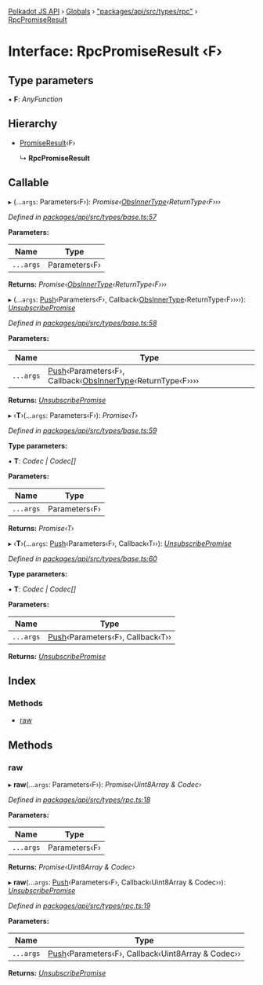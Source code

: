 [Polkadot JS API](../README.md) › [Globals](../globals.md) › ["packages/api/src/types/rpc"](../modules/_packages_api_src_types_rpc_.md) › [RpcPromiseResult](_packages_api_src_types_rpc_.rpcpromiseresult.md)

# Interface: RpcPromiseResult ‹**F**›

## Type parameters

▪ **F**: *AnyFunction*

## Hierarchy

* [PromiseResult](_packages_api_src_types_base_.promiseresult.md)‹F›

  ↳ **RpcPromiseResult**

## Callable

▸ (...`args`: Parameters‹F›): *Promise‹[ObsInnerType](../modules/_packages_api_src_types_base_.md#obsinnertype)‹ReturnType‹F›››*

*Defined in [packages/api/src/types/base.ts:57](https://github.com/polkadot-js/api/blob/b59b60ae1f/packages/api/src/types/base.ts#L57)*

**Parameters:**

Name | Type |
------ | ------ |
`...args` | Parameters‹F› |

**Returns:** *Promise‹[ObsInnerType](../modules/_packages_api_src_types_base_.md#obsinnertype)‹ReturnType‹F›››*

▸ (...`args`: [Push](../modules/_packages_api_src_types_base_.md#push)‹Parameters‹F›, Callback‹[ObsInnerType](../modules/_packages_api_src_types_base_.md#obsinnertype)‹ReturnType‹F››››): *[UnsubscribePromise](../modules/_packages_api_src_types_base_.md#unsubscribepromise)*

*Defined in [packages/api/src/types/base.ts:58](https://github.com/polkadot-js/api/blob/b59b60ae1f/packages/api/src/types/base.ts#L58)*

**Parameters:**

Name | Type |
------ | ------ |
`...args` | [Push](../modules/_packages_api_src_types_base_.md#push)‹Parameters‹F›, Callback‹[ObsInnerType](../modules/_packages_api_src_types_base_.md#obsinnertype)‹ReturnType‹F›››› |

**Returns:** *[UnsubscribePromise](../modules/_packages_api_src_types_base_.md#unsubscribepromise)*

▸ ‹**T**›(...`args`: Parameters‹F›): *Promise‹T›*

*Defined in [packages/api/src/types/base.ts:59](https://github.com/polkadot-js/api/blob/b59b60ae1f/packages/api/src/types/base.ts#L59)*

**Type parameters:**

▪ **T**: *Codec | Codec[]*

**Parameters:**

Name | Type |
------ | ------ |
`...args` | Parameters‹F› |

**Returns:** *Promise‹T›*

▸ ‹**T**›(...`args`: [Push](../modules/_packages_api_src_types_base_.md#push)‹Parameters‹F›, Callback‹T››): *[UnsubscribePromise](../modules/_packages_api_src_types_base_.md#unsubscribepromise)*

*Defined in [packages/api/src/types/base.ts:60](https://github.com/polkadot-js/api/blob/b59b60ae1f/packages/api/src/types/base.ts#L60)*

**Type parameters:**

▪ **T**: *Codec | Codec[]*

**Parameters:**

Name | Type |
------ | ------ |
`...args` | [Push](../modules/_packages_api_src_types_base_.md#push)‹Parameters‹F›, Callback‹T›› |

**Returns:** *[UnsubscribePromise](../modules/_packages_api_src_types_base_.md#unsubscribepromise)*

## Index

### Methods

* [raw](_packages_api_src_types_rpc_.rpcpromiseresult.md#raw)

## Methods

###  raw

▸ **raw**(...`args`: Parameters‹F›): *Promise‹Uint8Array & Codec›*

*Defined in [packages/api/src/types/rpc.ts:18](https://github.com/polkadot-js/api/blob/b59b60ae1f/packages/api/src/types/rpc.ts#L18)*

**Parameters:**

Name | Type |
------ | ------ |
`...args` | Parameters‹F› |

**Returns:** *Promise‹Uint8Array & Codec›*

▸ **raw**(...`args`: [Push](../modules/_packages_api_src_types_base_.md#push)‹Parameters‹F›, Callback‹Uint8Array & Codec››): *[UnsubscribePromise](../modules/_packages_api_src_types_base_.md#unsubscribepromise)*

*Defined in [packages/api/src/types/rpc.ts:19](https://github.com/polkadot-js/api/blob/b59b60ae1f/packages/api/src/types/rpc.ts#L19)*

**Parameters:**

Name | Type |
------ | ------ |
`...args` | [Push](../modules/_packages_api_src_types_base_.md#push)‹Parameters‹F›, Callback‹Uint8Array & Codec›› |

**Returns:** *[UnsubscribePromise](../modules/_packages_api_src_types_base_.md#unsubscribepromise)*
